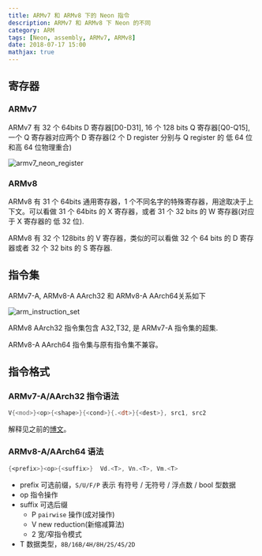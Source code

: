 ```yaml
---
title: ARMv7 和 ARMv8 下的 Neon 指令
description: ARMv7 和 ARMv8 下 Neon 的不同
category: ARM
tags: [Neon, assembly, ARMv7, ARMv8]
date: 2018-07-17 15:00
mathjax: true
---
```


## 寄存器

### ARMv7

ARMv7 有 32 个 64bits D 寄存器[D0-D31], 16 个 128 bits Q 寄存器[Q0-Q15], 一个 Q 寄存器对应两个 D 寄存器(2 个 D register 分别与 Q register 的 低 64 位 和高 64 位物理重合)

![armv7_neon_register](/image/neon_register.jpg)

### ARMv8

ARMv8 有 31 个 64bits 通用寄存器，1 个不同名字的特殊寄存器，用途取决于上下文。可以看做 31 个 64bits 的 X 寄存器，或者 31 个 32 bits 的 W 寄存器(对应于 X 寄存器的 低 32 位).

ARMv8 有 32 个 128bits 的 V 寄存器，类似的可以看做 32 个 64 bits 的 D 寄存器或者 32 个 32 bits 的 S 寄存器.

## 指令集

ARMv7-A, ARMv8-A AArch32 和 ARMv8-A AArch64关系如下

![arm_instruction_set](/image/arm_instruction_set.png)

ARMv8 AArch32 指令集包含 A32,T32, 是 ARMv7-A 指令集的超集.

ARMv8-A AArch64 指令集与原有指令集不兼容。

## 指令格式

### ARMv7-A/AArch32 指令语法

```asm
V{<mod>}<op>{<shape>}{<cond>}{.<dt>}{<dest>}, src1, src2
```

解释见之前的[博文](https://jzwdsb.github.io/2018/07/05/2018-07-05-armv7_neon_format/)。

### ARMv8-A/AArch64 语法

```asm
{<prefix>}<op>{<suffix>}  Vd.<T>, Vn.<T>, Vm.<T>
```

- prefix
  可选前缀，`S/U/F/P` 表示 有符号 / 无符号 / 浮点数 / bool 型数据
- op
  指令操作
- suffix
  可选后缀
  - P
    `pairwise` 操作(成对操作)
  - V
    new reduction(新缩减算法)
  - 2
    宽/窄指令模式
- T
  数据类型，`8B/16B/4H/8H/2S/4S/2D`